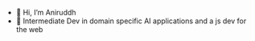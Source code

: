 - 👋 Hi, I’m Aniruddh
- 🌱 Intermediate Dev in domain specific AI applications and a js dev for the web
